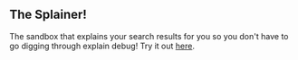 ## The Splainer! ##

The sandbox that explains your search results for you so you don't have to go digging through explain debug! Try it out [here](http://splainer.io). 
